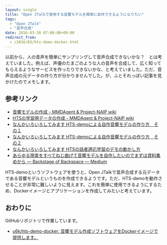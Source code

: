 ```yaml
---
layout: single
title: "Open JTalkで使用する音響モデルを簡単に自作できるようになりたい"
tags:
  - "Open JTalk"
  - "音声合成"
date: 2016-03-30 07:00:00+09:00
redirect_from:
  - /2016/03/hts-demo-docker.html
---
```


以前から、人の音声を簡単にサンプリングして音声合成できないかな？　とは考えていました。例えば、声優のたまごのような人の音声を合成して、広く知ってもらえるようなサービスを作ったりできないかな、と考えていました。ただ、音声合成の元データの作り方が分かりませんでした。が、ふとそれっぽい記事を見かけたのでメモします。

## 参考リンク

* [音響モデルの作成 - MMDAgent & Project-NAIP wiki](http://cube370.wiki.fc2.com/wiki/%E9%9F%B3%E9%9F%BF%E3%83%A2%E3%83%87%E3%83%AB%E3%81%AE%E4%BD%9C%E6%88%90)
* [HTSの学習用データの作成 - MMDAgent & Project-NAIP wiki](http://cube370.wiki.fc2.com/wiki/HTS%E3%81%AE%E5%AD%A6%E7%BF%92%E7%94%A8%E3%83%87%E3%83%BC%E3%82%BF%E3%81%AE%E4%BD%9C%E6%88%90)
* [なんかいろいろしてみます HTS-demoによる自作音響モデルの作り方　その１](http://akihiro0105.blog55.fc2.com/blog-entry-12.html)
* [なんかいろいろしてみます HTS-demoによる自作音響モデルの作り方　その２](http://akihiro0105.blog55.fc2.com/blog-entry-13.html)
* [なんかいろいろしてみます HTSの話者適応学習のデモの動かし方](http://akihiro0105.blog55.fc2.com/blog-entry-107.html)
* [あらゆる現実をすべてねじ曲げて音響モデルを自作したいのでまずは資料集めから — Backstage of Backspace — Medium](https://medium.com/backstage-of-backspace/%E3%81%82%E3%82%89%E3%82%86%E3%82%8B%E7%8F%BE%E5%AE%9F%E3%82%92%E3%81%99%E3%81%B9%E3%81%A6%E3%81%AD%E3%81%98%E6%9B%B2%E3%81%92%E3%81%A6%E9%9F%B3%E9%9F%BF%E3%83%A2%E3%83%87%E3%83%AB%E3%82%92%E8%87%AA%E4%BD%9C%E3%81%97%E3%81%9F%E3%81%84%E3%81%AE%E3%81%A7%E3%81%BE%E3%81%9A%E3%81%AF%E8%B3%87%E6%96%99%E9%9B%86%E3%82%81%E3%81%8B%E3%82%89-2f1a7721db5e#.odeuwqhph)

HTS-demoというソフトウェアを使うと、Open JTalkで音声合成する元データである音響モデルというものを作成できるようです。ただ、HTS-demoを動作させることが非常に難しいように見えます。これを簡単に使用できるようにするため、Dockerイメージとアプリケーションを作成してみたいと考えています。

## おわりに

GitHubリポジトリで作業しています。

* [u6k/hts-demo-docker: 音響モデル作成ソフトウェアをDockerイメージで提供します。](https://github.com/u6k/hts-demo-docker)
